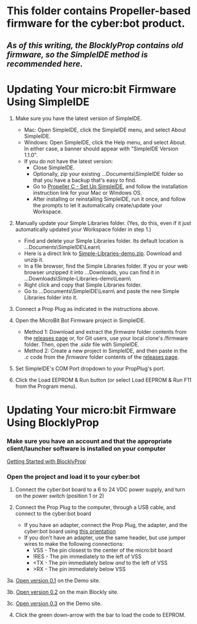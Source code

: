 # This folder contains Propeller-based firmware for the cyber:bot product.

## _As of this writing, the BlocklyProp contains old firmware, so the SimpleIDE method is recommended here._

# Updating Your micro:bit Firmware Using SimpleIDE

1. Make sure you have the latest version of SimpleIDE.    
   * Mac: Open SimpleIDE, click the SimpleIDE menu, and select About SimpleIDE.  
   * Windows: Open SimpleIDE, click the Help menu, and select About.  
   In either case, a banner should appear with "SimpleIDE Version 1.1.0".
   * If you do not have the latest version:
       * Close SimpleIDE.
       * Optionally, zip your existing ...Documents\SimpleIDE folder so that you have a backup that's easy to find.
       * Go to [Propeller C - Set Up SimpleIDE](http://learn.parallax.com/tutorials/language/propeller-c/propeller-c-set-simpleide), and follow the installation instruction link for your Mac or Windows OS. 
       * After installing or reinstalling SimpleIDE, run it once, and follow the prompts to let it automatically create/update your Workspace.

2. Manually update your Simple Libraries folder.  (Yes, do this, even if it just automatically updated your Workspace folder in step 1.)
   * Find and delete your Simple Libraries folder.  Its default location is ...Documents\SimpleIDE\Learn\ 
   * Here is a direct link to [Simple-Libraries-demo.zip](https://github.com/parallaxinc/Simple-Libraries/archive/demo.zip).  Download and unzip it.
   * In a file browser, find the Simple Libraries folder.  If you or your web browser unzipped it into ...Downloads, you can find it in ...Downloads\Simple-Libraries-demo\Learn\
   * Right click and copy that Simple Libraries folder.
   * Go to ...Documents\SimpleIDE\Learn\ and paste the new Simple Libraries folder into it.

3. Connect a Prop Plug as indicated in the instructions above.

4. Open the MicroBit Bot Firmware project in SimpleIDE.
   * Method 1: Download and extract the _firmware_ folder contents from the [releases page](https://github.com/parallaxinc/cyberbot/releases) or, for Git users, use your local clone's /firmware folder. Then, open the _.side_ file with SimpleIDE.
   * Method 2: Create a new project in SimpleIDE, and then paste in the _.c_ code from the _firmware_ folder contents of the [releases page](https://github.com/parallaxinc/cyberbot/releases).

5. Set SimpleIDE's COM Port dropdown to your PropPlug's port.

6. Click the Load EEPROM & Run button (or select Load EEPROM & Run F11 from the Program menu).

# Updating Your micro:bit Firmware Using BlocklyProp
### Make sure you have an account and that the appropriate client/launcher software is installed on your computer
[Getting Started with BlocklyProp](http://learn.parallax.com/tutorials/language/blocklyprop/getting-started-blocklyprop)

### Open the project and load it to your cyber:bot

1. Connect the cyber:bot board to a 6 to 24 VDC power supply, and turn on the power switch (position 1 or 2)

2. Connect the Prop Plug to the computer, through a USB cable, and connect to the cyber:bot board
    * If you have an adapter, connect the Prop Plug, the adapter, and the cyber:bot board using [this orientation](https://github.com/parallaxinc/cyberbot/blob/master/firmware/Adapter.jpg)
    * If you don't have an adapter, use the same header, but use jumper wires to make the following connections:
      * VSS - The pin closest to the center of the micro:bit board
      * !RES - The pin immediately to the left of VSS
      * <TX - The pin immediately below *and* to the left of VSS
      * \>RX - The pin immediately below VSS

3a. [Open version 0.1](http://demo.blockly.parallax.com/blockly/projectlink?id=2104&key=39344de2-50c5-4bcc-afc4-0414d3de5055) on the Demo site.

3b. [Open version 0.2](http://blockly.parallax.com/blockly/projectlink?id=64207&key=5e20817a-ea20-4ee8-a178-a1ea6137dc93) on the main Blockly site.

3c. [Open version 0.3](http://demo.blockly.parallax.com/blockly/projectlink?id=2123&key=6b8fd72f-054e-4e60-9245-00b3316603c4) on the Demo site.

4. Click the green down-arrow with the bar to load the code to EEPROM.
